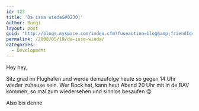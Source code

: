 ```yaml
---
id: 123
title: 'Da issa wieda&#8230;'
author: Burgi
layout: post
guid: 'http://blogs.myspace.com/index.cfm?fuseaction=blog&amp;friendId=11116526'
permalink: /2008/05/19/da-issa-wieda/
categories:
  - Development
---
```



Hey hey,

Sitz grad im Flughafen und werde demzufolge heute so gegen 14 Uhr wieder zuhause sein. Wer Bock hat, kann heut Abend 20 Uhr mit in de BAV kommen, so mal zum wiedersehen und sinnlos besaufen 😉

Also bis denne

